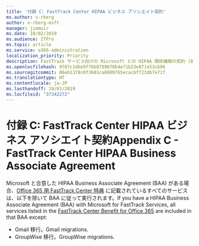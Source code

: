 ```yaml
---
title: '付録 C: FastTrack Center HIPAA ビジネス アソシエイト契約'
ms.author: v-rberg
author: v-rberg-msft
manager: jimmuir
ms.date: 10/02/2019
ms.audience: ITPro
ms.topic: article
ms.service: o365-administration
localization_priority: Priority
description: FastTrack サービス向けの Microsoft との HIPAA 関係機関の契約 (BAA) がある場合、FastTrack Center Benefit for Office 365 に表示されているすべてのサービスが、その BAA に含まれます。ただし、以下は除きます。
ms.openlocfilehash: 9707c1dbe9f76b8799870b4e71b23e871e53cb96
ms.sourcegitcommit: 06eb1378c0f3601ca6909765ecacbff23db7e71f
ms.translationtype: HT
ms.contentlocale: ja-JP
ms.lasthandoff: 10/01/2019
ms.locfileid: "37342272"
---
```

# <a name="appendix-c---fasttrack-center-hipaa-business-associate-agreement"></a><span data-ttu-id="2ab70-103">付録 C: FastTrack Center HIPAA ビジネス アソシエイト契約</span><span class="sxs-lookup"><span data-stu-id="2ab70-103">Appendix C - FastTrack Center HIPAA Business Associate Agreement</span></span>

<span data-ttu-id="2ab70-104">Microsoft と合意した HIPAA Business Associate Agreement (BAA) がある場合、[Office 365 用 FastTrack Center 特典](O365-fasttrack-benefit-for-office-365.md) に記載されているすべてのサービスは、以下を除いて BAA に従って実行されます。</span><span class="sxs-lookup"><span data-stu-id="2ab70-104">If you have a HIPAA Business Associate Agreement (BAA) with Microsoft for FastTrack Services, all services listed in the [FastTrack Center Benefit for Office 365](O365-fasttrack-benefit-for-office-365.md) are included in that BAA except:</span></span> 
  
- <span data-ttu-id="2ab70-105">Gmail 移行。</span><span class="sxs-lookup"><span data-stu-id="2ab70-105">Gmail migrations.</span></span>   
- <span data-ttu-id="2ab70-106">GroupWise 移行。</span><span class="sxs-lookup"><span data-stu-id="2ab70-106">GroupWise migrations.</span></span>
    

